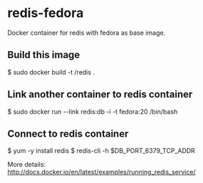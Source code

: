 redis-fedora
============

Docker container for redis with fedora as base image.


Build this image
-----------------
$ sudo docker build -t <your username>/redis .


Link another container to redis container
-----------------------------------------
$ sudo docker run --link redis:db -i -t fedora:20 /bin/bash


Connect to redis container
--------------------------
$ yum -y install redis
$ redis-cli -h $DB_PORT_6379_TCP_ADDR

More details: 
http://docs.docker.io/en/latest/examples/running_redis_service/

